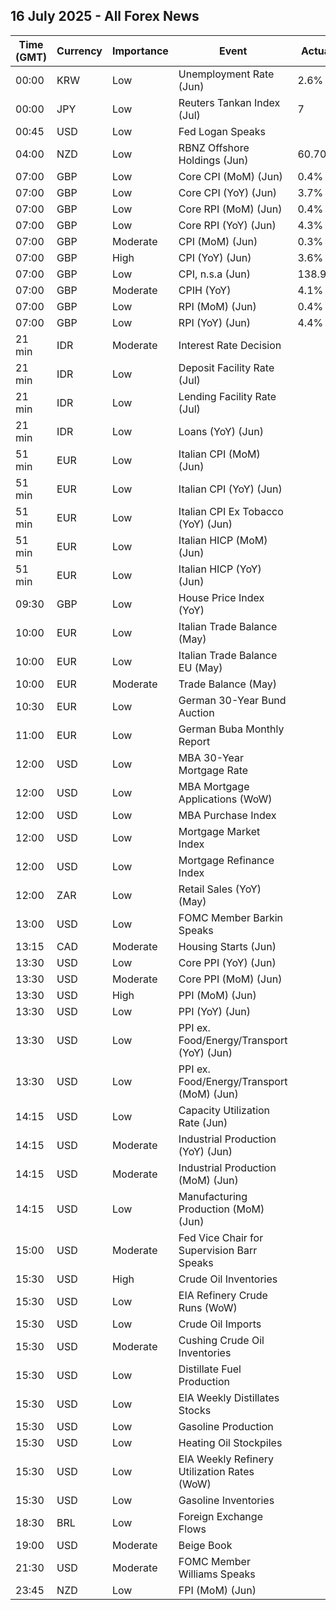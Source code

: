 ## 16 July 2025 - All Forex News

| Time (GMT) | Currency | Importance | Event | Actual | Forecast | Previous |
|------|----------|------------|-------|--------|----------|----------|
| 00:00 | KRW | Low | Unemployment Rate (Jun) | 2.6% |  | 2.7% |
| 00:00 | JPY | Low | Reuters Tankan Index (Jul) | 7 |  | 6 |
| 00:45 | USD | Low | Fed Logan Speaks |  |  |  |
| 04:00 | NZD | Low | RBNZ Offshore Holdings (Jun) | 60.70% |  | 59.70% |
| 07:00 | GBP | Low | Core CPI (MoM) (Jun) | 0.4% | 0.2% | 0.2% |
| 07:00 | GBP | Low | Core CPI (YoY) (Jun) | 3.7% | 3.5% | 3.5% |
| 07:00 | GBP | Low | Core RPI (MoM) (Jun) | 0.4% |  | 0.2% |
| 07:00 | GBP | Low | Core RPI (YoY) (Jun) | 4.3% |  | 4.1% |
| 07:00 | GBP | Moderate | CPI (MoM) (Jun) | 0.3% | 0.2% | 0.2% |
| 07:00 | GBP | High | CPI (YoY) (Jun) | 3.6% | 3.4% | 3.4% |
| 07:00 | GBP | Low | CPI, n.s.a (Jun) | 138.90 |  | 138.40 |
| 07:00 | GBP | Moderate | CPIH (YoY) | 4.1% |  | 4.0% |
| 07:00 | GBP | Low | RPI (MoM) (Jun) | 0.4% | 0.3% | 0.2% |
| 07:00 | GBP | Low | RPI (YoY) (Jun) | 4.4% | 4.3% | 4.3% |
| 21 min | IDR | Moderate | Interest Rate Decision |  | 5.25% | 5.50% |
| 21 min | IDR | Low | Deposit Facility Rate (Jul) |  | 4.50% | 4.75% |
| 21 min | IDR | Low | Lending Facility Rate (Jul) |  | 6.00% | 6.25% |
| 21 min | IDR | Low | Loans (YoY) (Jun) |  |  | 8.43% |
| 51 min | EUR | Low | Italian CPI (MoM) (Jun) |  | 0.2% | -0.1% |
| 51 min | EUR | Low | Italian CPI (YoY) (Jun) |  | 1.7% | 1.6% |
| 51 min | EUR | Low | Italian CPI Ex Tobacco (YoY) (Jun) |  |  | 1.4% |
| 51 min | EUR | Low | Italian HICP (MoM) (Jun) |  | 0.2% | -0.1% |
| 51 min | EUR | Low | Italian HICP (YoY) (Jun) |  | 1.7% | 1.7% |
| 09:30 | GBP | Low | House Price Index (YoY) |  | 3.2% | 3.5% |
| 10:00 | EUR | Low | Italian Trade Balance (May) |  | 2.870B | 2.482B |
| 10:00 | EUR | Low | Italian Trade Balance EU (May) |  |  | 0.16B |
| 10:00 | EUR | Moderate | Trade Balance (May) |  | 13.9B | 9.9B |
| 10:30 | EUR | Low | German 30-Year Bund Auction |  |  | 2.990% |
| 11:00 | EUR | Low | German Buba Monthly Report |  |  |  |
| 12:00 | USD | Low | MBA 30-Year Mortgage Rate |  |  | 6.77% |
| 12:00 | USD | Low | MBA Mortgage Applications (WoW) |  |  | 9.4% |
| 12:00 | USD | Low | MBA Purchase Index |  |  | 180.9 |
| 12:00 | USD | Low | Mortgage Market Index |  |  | 281.6 |
| 12:00 | USD | Low | Mortgage Refinance Index |  |  | 829.3 |
| 12:00 | ZAR | Low | Retail Sales (YoY) (May) |  |  | 5.1% |
| 13:00 | USD | Low | FOMC Member Barkin Speaks |  |  |  |
| 13:15 | CAD | Moderate | Housing Starts (Jun) |  | 262.0K | 279.5K |
| 13:30 | USD | Low | Core PPI (YoY) (Jun) |  | 2.7% | 3.0% |
| 13:30 | USD | Moderate | Core PPI (MoM) (Jun) |  | 0.2% | 0.1% |
| 13:30 | USD | High | PPI (MoM) (Jun) |  | 0.2% | 0.1% |
| 13:30 | USD | Low | PPI (YoY) (Jun) |  | 2.5% | 2.6% |
| 13:30 | USD | Low | PPI ex. Food/Energy/Transport (YoY) (Jun) |  |  | 2.7% |
| 13:30 | USD | Low | PPI ex. Food/Energy/Transport (MoM) (Jun) |  |  | 0.1% |
| 14:15 | USD | Low | Capacity Utilization Rate (Jun) |  | 77.4% | 77.4% |
| 14:15 | USD | Moderate | Industrial Production (YoY) (Jun) |  |  | 0.60% |
| 14:15 | USD | Moderate | Industrial Production (MoM) (Jun) |  | 0.1% | -0.2% |
| 14:15 | USD | Low | Manufacturing Production (MoM) (Jun) |  | 0.0% | 0.1% |
| 15:00 | USD | Moderate | Fed Vice Chair for Supervision Barr Speaks |  |  |  |
| 15:30 | USD | High | Crude Oil Inventories |  | -1.800M | 7.070M |
| 15:30 | USD | Low | EIA Refinery Crude Runs (WoW) |  |  | -0.099M |
| 15:30 | USD | Low | Crude Oil Imports |  |  | -1.358M |
| 15:30 | USD | Moderate | Cushing Crude Oil Inventories |  |  | 0.464M |
| 15:30 | USD | Low | Distillate Fuel Production |  |  | 0.059M |
| 15:30 | USD | Low | EIA Weekly Distillates Stocks |  |  | -0.825M |
| 15:30 | USD | Low | Gasoline Production |  |  | 0.278M |
| 15:30 | USD | Low | Heating Oil Stockpiles |  |  | 0.603M |
| 15:30 | USD | Low | EIA Weekly Refinery Utilization Rates (WoW) |  |  | -0.2% |
| 15:30 | USD | Low | Gasoline Inventories |  |  | -2.658M |
| 18:30 | BRL | Low | Foreign Exchange Flows |  |  | -2.148B |
| 19:00 | USD | Moderate | Beige Book |  |  |  |
| 21:30 | USD | Moderate | FOMC Member Williams Speaks |  |  |  |
| 23:45 | NZD | Low | FPI (MoM) (Jun) |  |  | 0.5% |
